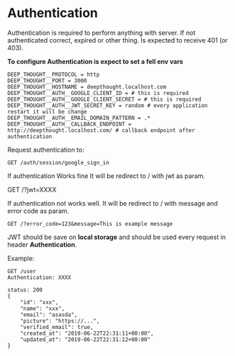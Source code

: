 # Authentication

Authentication is required to perform anything with server. If not authenticated correct, expired or other thing. Is expected to receive 401 (or 403).

**To configure Authentication is expect to set a fell env vars**

    DEEP_THOUGHT__PROTOCOL = http
    DEEP_THOUGHT__PORT = 3000
    DEEP_THOUGHT__HOSTNAME = deepthought.localhost.com
    DEEP_THOUGHT__AUTH__GOOGLE_CLIENT_ID = # this is required
    DEEP_THOUGHT__AUTH__GOOGLE_CLIENT_SECRET = # this is required
    DEEP_THOUGHT__AUTH__JWT_SECRET_KEY = random # every application restart it will be change
    DEEP_THOUGHT__AUTH__EMAIL_DOMAIN_PATTERN = .*
    DEEP_THOUGHT__AUTH__CALLBACK_ENDPOINT = http://deepthought.localhost.com/ # callback endpoint after authentication

Request authentication to:

    GET /auth/session/google_sign_in

If authentication Works fine It will be redirect to / with jwt as param.

   GET /?jwt=XXXX

If authentication not works well. It will be redirect to / with message and error code as param.

    GET /?error_code=123&message=This is example message

JWT should be save on **local storage** and should be used every request in header **Authentication**.

Example:

    GET /user
    Authentication: XXXX

    status: 200
    {
        "id": "xxx",
        "name": "xxx",
        "email": "asasda",
        "picture": "https://...",
        "verified_email": true,
        "created_at": "2019-06-22T22:31:11+00:00",
        "updated_at": "2019-06-22T22:31:12+00:00"
    }
